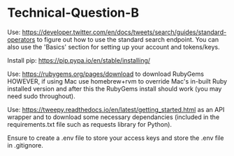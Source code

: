 # Technical-Question-B
Use: https://developer.twitter.com/en/docs/tweets/search/guides/standard-operators to figure out how to use the standard search endpoint. You can also use the 'Basics' section for setting up your account and tokens/keys.

Install pip: https://pip.pypa.io/en/stable/installing/

Use: https://rubygems.org/pages/download to download RubyGems HOWEVER, if using Mac use homebrew+rvm to override Mac's in-built Ruby installed version and after this the RubyGems install should work (you may need sudo throughout).

Use: https://tweepy.readthedocs.io/en/latest/getting_started.html as an API wrapper and to download some necessary dependancies (included in the requirements.txt file such as requests library for Python).

Ensure to create a .env file to store your access keys and store the .env file in .gitignore.
